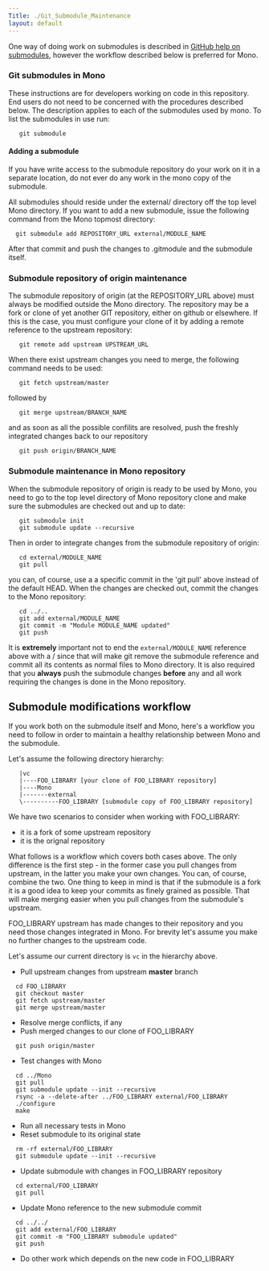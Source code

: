 ```yaml
---
Title: ./Git_Submodule_Maintenance
layout: default
---
```


One way of doing work on submodules is described in [GitHub help on
submodules](http://help.github.com/submodules/), however the workflow
described below is preferred for Mono.

### Git submodules in Mono

These instructions are for developers working on code in this
repository. End users do not need to be concerned with the procedures
described below. The description applies to each of the submodules used
by mono. To list the submodules in use run:

`   git submodule`

#### Adding a submodule

If you have write access to the submodule repository do your work on it
in a separate location, do not ever do any work in the mono copy of the
submodule.

All submodules should reside under the external/ directory off the top
level Mono directory. If you want to add a new submodule, issue the
following command from the Mono topmost directory:

`  git submodule add REPOSITORY_URL external/MODULE_NAME`

After that commit and push the changes to .gitmodule and the submodule
itself.

### Submodule repository of origin maintenance

The submodule repository of origin (at the REPOSITORY\_URL above) must
always be modified outside the Mono directory. The repository may be a
fork or clone of yet another GIT repository, either on github or
elsewhere. If this is the case, you must configure your clone of it by
adding a remote reference to the upstream repository:

`   git remote add upstream UPSTREAM_URL`

When there exist upstream changes you need to merge, the following
command needs to be used:

`   git fetch upstream/master`

followed by

`   git merge upstream/BRANCH_NAME`

and as soon as all the possible confilits are resolved, push the freshly
integrated changes back to our repository

`   git push origin/BRANCH_NAME`

### Submodule maintenance in Mono repository

When the submodule repository of origin is ready to be used by Mono, you
need to go to the top level directory of Mono repository clone and make
sure the submodules are checked out and up to date:

`   git submodule init`\
`   git submodule update --recursive`

Then in order to integrate changes from the submodule repository of
origin:

`   cd external/MODULE_NAME`\
`   git pull`

you can, of course, use a a specific commit in the 'git pull' above
instead of the default HEAD. When the changes are checked out, commit
the changes to the Mono repository:

`   cd ../..`\
`   git add external/MODULE_NAME`\
`   git commit -m "Module MODULE_NAME updated"`\
`   git push`

It is **extremely** important not to end the `external/MODULE_NAME`
reference above with a / since that will make git remove the submodule
reference and commit all its contents as normal files to Mono directory.
It is also required that you **always** push the submodule changes
**before** any and all work requiring the changes is done in the Mono
repository.

Submodule modifications workflow
--------------------------------

If you work both on the submodule itself and Mono, here's a workflow you
need to follow in order to maintain a healthy relationship between Mono
and the submodule.

Let's assume the following directory hierarchy:

`   |vc`\
`   |----FOO_LIBRARY [your clone of FOO_LIBRARY repository]`\
`   |----Mono`\
`   |-------external`\
`   \----------FOO_LIBRARY [submodule copy of FOO_LIBRARY repository]`

We have two scenarios to consider when working with FOO\_LIBRARY:

-   it is a fork of some upstream repository
-   it is the orignal repository

What follows is a workflow which covers both cases above. The only
difference is the first step - in the former case you pull changes from
upstream, in the latter you make your own changes. You can, of course,
combine the two. One thing to keep in mind is that if the submodule is a
fork it is a good idea to keep your commits as finely grained as
possible. That will make merging easier when you pull changes from the
submodule's upstream.

FOO\_LIBRARY upstream has made changes to their repository and you need
those changes integrated in Mono. For brevity let's assume you make no
further changes to the upstream code.

Let's assume our current directory is `vc` in the hierarchy above.

-   Pull upstream changes from upstream **master** branch

`  cd FOO_LIBRARY`\
`  git checkout master`\
`  git fetch upstream/master`\
`  git merge upstream/master`

-   Resolve merge conflicts, if any
-   Push merged changes to our clone of FOO\_LIBRARY

`  git push origin/master`

-   Test changes with Mono

`  cd ../Mono`\
`  git pull`\
`  git submodule update --init --recursive`\
`  rsync -a --delete-after ../FOO_LIBRARY external/FOO_LIBRARY`\
`  ./configure`\
`  make`

-   Run all necessary tests in Mono
-   Reset submodule to its original state

`  rm -rf external/FOO_LIBRARY`\
`  git submodule update --init --recursive`

-   Update submodule with changes in FOO\_LIBRARY repository

`  cd external/FOO_LIBRARY`\
`  git pull`

-   Update Mono reference to the new submodule commit

`  cd ../../`\
`  git add external/FOO_LIBRARY`\
`  git commit -m "FOO_LIBRARY submodule updated"`\
`  git push`

-   Do other work which depends on the new code in FOO\_LIBRARY
